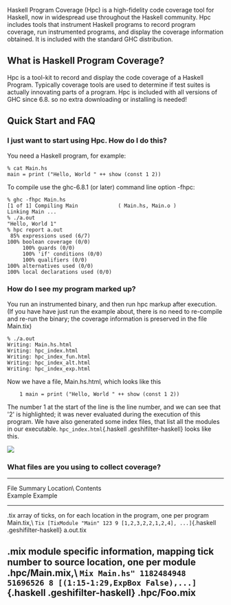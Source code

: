 Haskell Program Coverage (Hpc) is a high-fidelity code coverage tool for
Haskell, now in widespread use throughout the Haskell community. Hpc
includes tools that instrument Haskell programs to record program
coverage, run instrumented programs, and display the coverage
information obtained. It is included with the standard GHC distribution.

What is Haskell Program Coverage?
---------------------------------

Hpc is a tool-kit to record and display the code coverage of a Haskell
Program. Typically coverage tools are used to determine if test suites
is actually innovating parts of a program. Hpc is included with all
versions of GHC since 6.8. so no extra downloading or installing is
needed!

Quick Start and FAQ
-------------------

### I just want to start using Hpc. How do I do this?

You need a Haskell program, for example:

    % cat Main.hs
    main = print ("Hello, World " ++ show (const 1 2))

To compile use the ghc-6.8.1 (or later) command line option -fhpc:

    % ghc -fhpc Main.hs 
    [1 of 1] Compiling Main             ( Main.hs, Main.o )
    Linking Main ...
    % ./a.out
    "Hello, World 1"
    % hpc report a.out
     85% expressions used (6/7)
    100% boolean coverage (0/0)
         100% guards (0/0)
         100% 'if' conditions (0/0)
         100% qualifiers (0/0)
    100% alternatives used (0/0)
    100% local declarations used (0/0)

### How do I see my program marked up?

You run an instrumented binary, and then run hpc markup after execution.
(If you have have just run the example about, there is no need to
re-compile and re-run the binary; the coverage information is preserved
in the file Main.tix)

    % ./a.out
    Writing: Main.hs.html
    Writing: hpc_index.html
    Writing: hpc_index_fun.html
    Writing: hpc_index_alt.html
    Writing: hpc_index_exp.html

Now we have a file, Main.hs.html, which looks like this

~~~~ {.orig style="background: white; padding: 0px; margin: 0px"}
    1 main = print ("Hello, World " ++ show (const 1 2))
~~~~

The number 1 at the start of the line is the line number, and we can see
that '2' is highlighted; it was never evaluated during the execution of
this program. We have also generated some index files, that list all the
modules in our executable. `hpc_index.html`{.haskell
.geshifilter-haskell} looks like this.

![](http://www.ittc.ku.edu/csdl/fpg/sites/default/files/HpcMarkup.png)

### What files are you using to collect coverage?

  -------------------------------------------------------------------------------------------------------------------------------------------------------------------------------------------------------------------
  File   Summary                                                                               Location\         Contents\
                                                                                               Example           Example
  ------ ------------------------------------------------------------------------------------- ----------------- ----------------------------------------------------------------------------------------------------
  .tix   array of ticks, on for each location in the program, one per program                  Main.tix,\        `Tix [TixModule "Main" 123 9 [1,2,3,2,2,1,2,4], ...]`{.haskell .geshifilter-haskell}
                                                                                               a.out.tix         

  .mix   module specific information, mapping tick number to source location, one per module   .hpc/Main.mix,\   `Mix Main.hs" 1182484948 51696526 8 [(1:15-1:29,ExpBox False),...]`{.haskell .geshifilter-haskell}
                                                                                               .hpc/Foo.mix      
  -------------------------------------------------------------------------------------------------------------------------------------------------------------------------------------------------------------------


